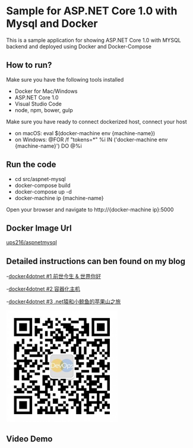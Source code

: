 # Sample for ASP.NET Core 1.0 with Mysql and Docker 

This is a sample application for showing ASP.NET Core 1.0 with MYSQL backend and deployed using Docker and Docker-Compose

## How to run?

Make sure you have the following tools installed 
- Docker for Mac/Windows
- ASP.NET Core 1.0 
- Visual Studio Code 
- node, npm, bower, gulp

Make sure you have ready to connect dockerized host, connect your host 

- on macOS: eval $(docker-machine env {machine-name})
- on Windows: @FOR /f "tokens=*" %i IN ('docker-machine env {machine-name}') DO @%i

## Run the code 

- cd src/aspnet-mysql
- docker-compose build
- docker-compose up -d
- docker-machine ip {machine-name}

Open your browser and navigate to http://{docker-machine ip}:5000 

## Docker Image Url

[ups216/aspnetmysql](https://hub.docker.com/r/ups216/aspnetmysql/)

## Detailed instructions can ben found on my blog

-[docker4dotnet #1 前世今生 & 世界你好](http://devopshub.cn/2016/07/08/docker4dotnet-1-overview-and-helloworld/)

-[docker4dotnet #2 容器化主机](http://devopshub.cn/2016/07/13/docker4dotnet-2-docker-machine-create-dockerized-hosts/)

-[docker4dotnet #3 .net猿和小鲸鱼的苹果山之旅](http://devopshub.cn/2016/07/27/docker4dotnet-3-macos-aspnet-mysql-docker-compose/)

![](/images/qrcode-devopshub.jpg)

## Video Demo






